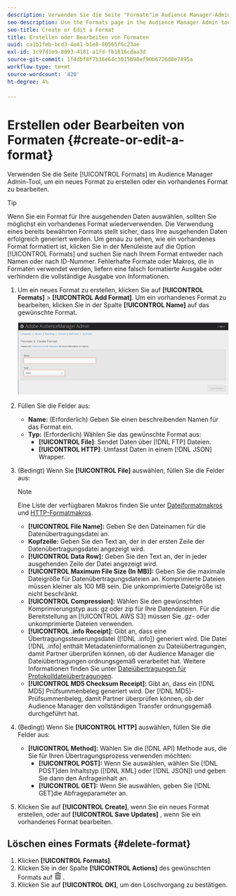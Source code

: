 ```yaml
---
description: Verwenden Sie die Seite "Formate"im Audience Manager-Admin-Tool, um ein neues Format zu erstellen oder ein vorhandenes Format zu bearbeiten.
seo-description: Use the Formats page in the Audience Manager Admin tool to create a new format or to edit an existing format.
seo-title: Create or Edit a Format
title: Erstellen oder Bearbeiten von Formaten
uuid: ca1b1feb-bcd3-4a41-b1e8-80565f6c23ae
exl-id: 3c97d1e9-8093-4181-a1fd-fb1816cdaa3d
source-git-commit: 1f4dbf8f7b36e64c3015b98ef90b6726d0e7495a
workflow-type: tm+mt
source-wordcount: '420'
ht-degree: 4%

---
```


# Erstellen oder Bearbeiten von Formaten {#create-or-edit-a-format}

Verwenden Sie die Seite [!UICONTROL Formats] im Audience Manager Admin-Tool, um ein neues Format zu erstellen oder ein vorhandenes Format zu bearbeiten.

<!-- t_create_format.xml -->

>[!TIP]
>
>Wenn Sie ein Format für Ihre ausgehenden Daten auswählen, sollten Sie möglichst ein vorhandenes Format wiederverwenden. Die Verwendung eines bereits bewährten Formats stellt sicher, dass Ihre ausgehenden Daten erfolgreich generiert werden. Um genau zu sehen, wie ein vorhandenes Format formatiert ist, klicken Sie in der Menüleiste auf die Option [!UICONTROL Formats] und suchen Sie nach Ihrem Format entweder nach Namen oder nach ID-Nummer. Fehlerhafte Formate oder Makros, die in Formaten verwendet werden, liefern eine falsch formatierte Ausgabe oder verhindern die vollständige Ausgabe von Informationen.

1. Um ein neues Format zu erstellen, klicken Sie auf **[!UICONTROL Formats]** > **[!UICONTROL Add Format]**. Um ein vorhandenes Format zu bearbeiten, klicken Sie in der Spalte **[!UICONTROL Name]** auf das gewünschte Format.

   ![](assets/create_format.png)

1. Füllen Sie die Felder aus:
   * **Name:**  (Erforderlich) Geben Sie einen beschreibenden Namen für das Format ein.
   * **Typ:** (Erforderlich) Wählen Sie das gewünschte Format aus:
      * **[!UICONTROL File]**: Sendet Daten über  [!DNL FTP] Dateien.
      * **[!UICONTROL HTTP]**: Umfasst Daten in einem  [!DNL JSON] Wrapper.

1. (Bedingt) Wenn Sie **[!UICONTROL File]** auswählen, füllen Sie die Felder aus:

   >[!NOTE]
   >
   >Eine Liste der verfügbaren Makros finden Sie unter [Dateiformatmakros](../formats/file-formats.md#concept_A867101505074418A58DE325949E5089) und [HTTP-Formatmakros](../formats/web-formats.md#reference_C392124A5F3F42E49F8AADDBA601ADFE).

   * **[!UICONTROL File Name]:** Geben Sie den Dateinamen für die Datenübertragungsdatei an.
   * **Kopfzeile:**  Geben Sie den Text an, der in der ersten Zeile der Datenübertragungsdatei angezeigt wird.
   * **[!UICONTROL Data Row]:** Geben Sie den Text an, der in jeder ausgehenden Zeile der Datei angezeigt wird.
   * **[!UICONTROL Maximum File Size (In MB)]:** Geben Sie die maximale Dateigröße für Datenübertragungsdateien an. Komprimierte Dateien müssen kleiner als 100 MB sein. Die unkomprimierte Dateigröße ist nicht beschränkt.
   * **[!UICONTROL Compression]:**  Wählen Sie den gewünschten Komprimierungstyp aus: gz oder zip für Ihre Datendateien. Für die Bereitstellung an [!UICONTROL AWS S3] müssen Sie .gz- oder unkomprimierte Dateien verwenden.
   * **[!UICONTROL .info Receipt]:** Gibt an, dass eine Übertragungssteuerungsdatei ([!DNL .info]) generiert wird. Die Datei [!DNL .info] enthält Metadateninformationen zu Dateiübertragungen, damit Partner überprüfen können, ob der Audience Manager die Dateiübertragungen ordnungsgemäß verarbeitet hat. Weitere Informationen finden Sie unter [Dateiübertragungen für Protokolldateiübertragungen](https://experienceleague.adobe.com/docs/audience-manager/user-guide/implementation-integration-guides/receiving-audience-data/batch-outbound-data-transfers/transfer-control-files.html?lang=en).
   * **[!UICONTROL MD5 Checksum Receipt]:** Gibt an, dass ein  [!DNL MD5] Prüfsummenbeleg generiert wird. Der [!DNL MD5]-Prüfsummenbeleg, damit Partner überprüfen können, ob der Audience Manager den vollständigen Transfer ordnungsgemäß durchgeführt hat.

1. (Bedingt) Wenn Sie **[!UICONTROL HTTP]** auswählen, füllen Sie die Felder aus:

   * **[!UICONTROL Method]:** Wählen Sie die  [!DNL API] Methode aus, die Sie für Ihren Übertragungsprozess verwenden möchten:
      * **[!UICONTROL POST]:** Wenn Sie auswählen, wählen Sie  [!DNL POST]den Inhaltstyp ([!DNL XML] oder  [!DNL JSON]) und geben Sie dann den Anfrageinhalt an.
      * **[!UICONTROL GET]:** Wenn Sie auswählen, geben Sie  [!DNL GET]die Abfrageparameter an.

1. Klicken Sie auf **[!UICONTROL Create]**, wenn Sie ein neues Format erstellen, oder auf **[!UICONTROL Save Updates]** , wenn Sie ein vorhandenes Format bearbeiten.

## Löschen eines Formats {#delete-format}

1. Klicken **[!UICONTROL Formats]**.
2. Klicken Sie in der Spalte **[!UICONTROL Actions]** des gewünschten Formats auf ![](assets/icon_delete.png) .
3. Klicken Sie auf **[!UICONTROL OK]**, um den Löschvorgang zu bestätigen.
